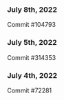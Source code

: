 ### July 8th, 2022

Commit #104793

### July 5th, 2022

Commit #314353


### July 4th, 2022

Commit #72281
